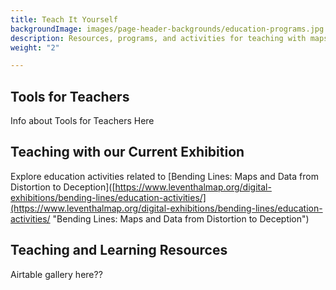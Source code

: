 ```yaml
---
title: Teach It Yourself
backgroundImage: images/page-header-backgrounds/education-programs.jpg
description: Resources, programs, and activities for teaching with maps
weight: "2"

---
```

## Tools for Teachers

Info about Tools for Teachers Here

## Teaching with our Current Exhibition

Explore education activities related to \[Bending Lines: Maps and Data from Distortion to Deception\]([https://www.leventhalmap.org/digital-exhibitions/bending-lines/education-activities/](https://www.leventhalmap.org/digital-exhibitions/bending-lines/education-activities/ "Bending Lines: Maps and Data from Distortion to Deception")

## Teaching and Learning Resources

Airtable gallery here??